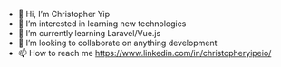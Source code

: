 - 👋 Hi, I’m Christopher Yip
- 👀 I’m interested in learning new technologies
- 🌱 I’m currently learning Laravel/Vue.js
- 💞️ I’m looking to collaborate on anything development
- 📫 How to reach me https://www.linkedin.com/in/christopheryipeio/

<!---
OneMoreN/OneMoreN is a ✨ special ✨ repository because its `README.md` (this file) appears on your GitHub profile.
You can click the Preview link to take a look at your changes.
--->

